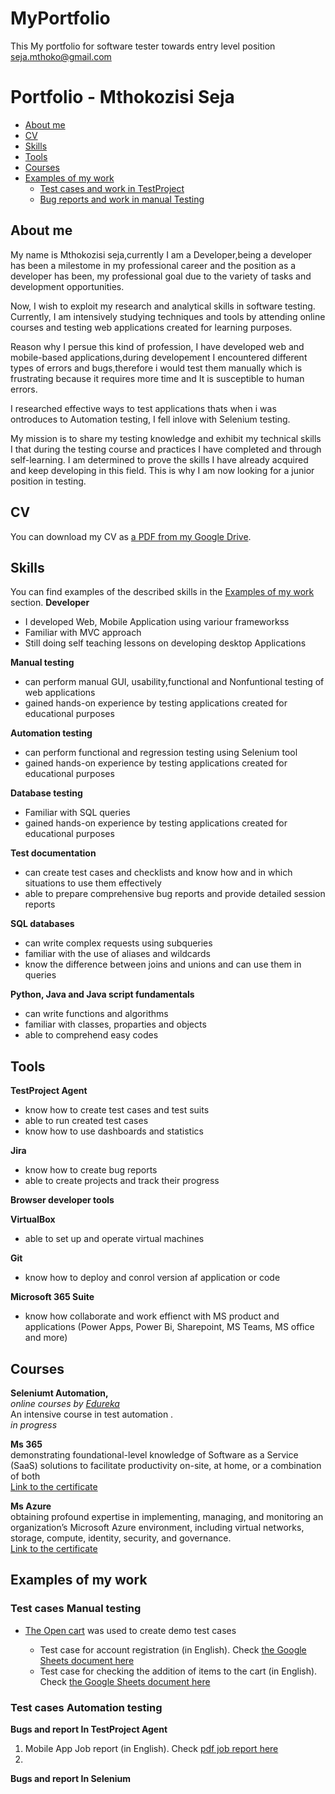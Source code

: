 # MyPortfolio
This My portfolio for software tester towards entry level position
seja.mthoko@gmail.com

# Portfolio - Mthokozisi Seja
- [About me](#about-me)
- [CV](#cv)
- [Skills](#skills)
- [Tools](#tools)
- [Courses](#courses)
- [Examples of my work](#examples-of-my-work)
  * [Test cases and work in TestProject](#Test-cases-Manual-testing)
  * [Bug reports and work in manual Testing](#Test-cases-Automation-testing)
  
  

## About me
My name is Mthokozisi seja,currently I am a Developer,being a developer has been a milestome in my professional career and the position as a developer has been, my professional goal due to the variety of tasks and development opportunities.

Now, I wish to exploit my research and analytical skills in software testing. Currently, I am intensively studying techniques and tools by attending online courses and testing web applications created for learning purposes.

Reason why I persue this kind of profession, I have developed web and mobile-based applications,during developement I encountered different types of errors and bugs,therefore i would test them manually which is frustrating because it requires more time and It is susceptible to human errors.

I researched effective ways to test applications thats when i was ontroduces to Automation testing, I fell inlove with Selenium testing.

My mission is to share my testing knowledge and exhibit my technical skills I that during the testing course and practices I have completed and through self-learning. I am determined to prove the skills I have already acquired and keep developing in this field. This is why I am now looking for a junior position in testing.


## CV
You can download my CV as [a PDF from my Google Drive](https://drive.google.com/file/d/1d46NU_J6sL_T2lbfDhgRs_uoxtQh9r-6/view?usp=share_link).

## Skills

You can find examples of the described skills in the [Examples of my work](#examples-of-my-work) section.
__Developer__
  * I developed Web, Mobile  Application using variour frameworkss
  * Familiar with MVC approach
  * Still doing self teaching lessons on  developing desktop Applications

__Manual testing__
  * can perform manual GUI, usability,functional and Nonfuntional testing of web applications
  * gained hands-on experience by testing applications created for educational purposes

__Automation testing__
  * can perform functional and regression testing using Selenium tool
  * gained hands-on experience by testing applications created for educational purposes

__Database testing__
  * Familiar with SQL queries
  * gained hands-on experience by testing applications created for educational purposes

__Test documentation__
  * can create test cases and checklists and know how and in which situations to use them effectively
  * able to prepare comprehensive bug reports and provide detailed session reports

__SQL databases__
  * can write complex requests using subqueries
  * familiar with the use of aliases and wildcards
  * know the difference between joins and unions and can use them in queries

__Python, Java and Java script fundamentals__
  * can write  functions and algorithms
  * familiar with classes, proparties and objects
  * able to comprehend easy codes

## Tools

__TestProject Agent__
  * know how to create test cases and test suits
  * able to run created test cases
  * know how to use dashboards and statistics

__Jira__
  * know how to create bug reports
  * able to create projects and track their progress

__Browser developer tools__

__VirtualBox__
  * able to set up and operate virtual machines

__Git__
  * know how to deploy and conrol version af application or code

__Microsoft 365 Suite__
  * know how collaborate and work effienct with MS product and applications (Power Apps, Power Bi, Sharepoint, MS Teams, MS office and more)

## Courses

__Seleniumt Automation,__  
*online courses by [Edureka](https://www.edureka.co/selenium-certification-training?utm_source=hometrending&utm_campaign=trendingcourses)*  
An intensive course in test automation .  
*in progress*

__Ms 365__  
 demonstrating foundational-level knowledge of Software as a Service (SaaS) solutions to facilitate productivity on-site, at home, or a combination of both   
[Link to the certificate](https://www.credly.com/badges/46b411b9-c1f1-4c40-a686-cf9c0f2171ce/public_url)

__Ms Azure__  
 obtaining profound expertise in implementing, managing, and monitoring an organization’s Microsoft Azure environment, including virtual networks, storage, compute, identity, security, and governance.   
[Link to the certificate](https://www.credly.com/badges/71698376-9607-43a7-8b93-c284c3440ee3/public_url)



## Examples of my work

### Test cases  Manual testing

- [The Open cart](https://www.opencart.com/) was used to create demo test cases

  * Test case for account registration (in English). Check [the Google Sheets document here](https://drive.google.com/file/d/1NQTIlo6gNhV2NF_HhuDRhR4tvjKPJDgV/view)
  * Test case for checking the addition of items to the cart (in English). Check [the Google Sheets document here](https://drive.google.com/file/d/1m6Q3kSIt6wT-B507c3kvrvTzCKmdwFUO/view)

### Test cases Automation testing

__Bugs and report In TestProject Agent__  
1. Mobile App Job report (in English). Check [pdf job report here](https://drive.google.com/file/d/12MO0UXv-WcB2W6OGjbCKD90SMw8Pq_HO/view?usp=share_link)
2. 
__Bugs and report In Selenium__ 
 


